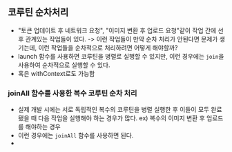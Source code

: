 ## 코루틴 순차처리
- "토큰 업데이트 후 네트워크 요청", "이미지 변환 후 업로드 요청"같이 작업 간에 선후 관계있는 작업들이 있다.
-> 이런 작업들이 만약 순차 처리가 안된다면 문제가 생기는데, 이런 작업들을 순차적으로 처리하려면 어떻게 해야할까?
- launch 함수를 사용하면 코루틴을 병렬로 실행할 수 있지만, 이런 경우에는 `join`을 사용하여 순차적으로 실행할 수 있다.
- 혹은 withContext로도 가능함

### joinAll 함수를 사용한 복수 코루틴 순차 처리
- 실제 개발 시에는 서로 독립적인 복수의 코루틴을 병렬 실행한 후 이들이 모두 완료됐을 때 다음 작업을 실행해야 하는 경우가 많다.
ex) 복수의 이미지 변환 후 업로드를 해야하는 경우
- 이런 경우에는 `joinAll` 함수를 사용하면 된다.
- 